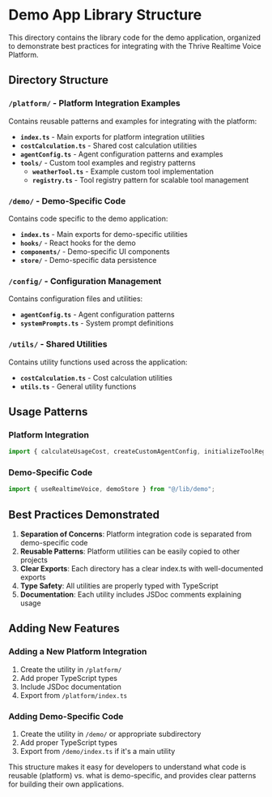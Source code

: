 # Demo App Library Structure

This directory contains the library code for the demo application, organized to demonstrate best practices for integrating with the Thrive Realtime Voice Platform.

## Directory Structure

### `/platform/` - Platform Integration Examples

Contains reusable patterns and examples for integrating with the platform:

- **`index.ts`** - Main exports for platform integration utilities
- **`costCalculation.ts`** - Shared cost calculation utilities
- **`agentConfig.ts`** - Agent configuration patterns and examples
- **`tools/`** - Custom tool examples and registry patterns
  - **`weatherTool.ts`** - Example custom tool implementation
  - **`registry.ts`** - Tool registry pattern for scalable tool management

### `/demo/` - Demo-Specific Code

Contains code specific to the demo application:

- **`index.ts`** - Main exports for demo-specific utilities
- **`hooks/`** - React hooks for the demo
- **`components/`** - Demo-specific UI components
- **`store/`** - Demo-specific data persistence

### `/config/` - Configuration Management

Contains configuration files and utilities:

- **`agentConfig.ts`** - Agent configuration patterns
- **`systemPrompts.ts`** - System prompt definitions

### `/utils/` - Shared Utilities

Contains utility functions used across the application:

- **`costCalculation.ts`** - Cost calculation utilities
- **`utils.ts`** - General utility functions

## Usage Patterns

### Platform Integration

```typescript
import { calculateUsageCost, createCustomAgentConfig, initializeToolRegistry } from "@/lib/platform";
```

### Demo-Specific Code

```typescript
import { useRealtimeVoice, demoStore } from "@/lib/demo";
```

## Best Practices Demonstrated

1. **Separation of Concerns**: Platform integration code is separated from demo-specific code
2. **Reusable Patterns**: Platform utilities can be easily copied to other projects
3. **Clear Exports**: Each directory has a clear index.ts with well-documented exports
4. **Type Safety**: All utilities are properly typed with TypeScript
5. **Documentation**: Each utility includes JSDoc comments explaining usage

## Adding New Features

### Adding a New Platform Integration

1. Create the utility in `/platform/`
2. Add proper TypeScript types
3. Include JSDoc documentation
4. Export from `/platform/index.ts`

### Adding Demo-Specific Code

1. Create the utility in `/demo/` or appropriate subdirectory
2. Add proper TypeScript types
3. Export from `/demo/index.ts` if it's a main utility

This structure makes it easy for developers to understand what code is reusable (platform) vs. what is demo-specific, and provides clear patterns for building their own applications.
